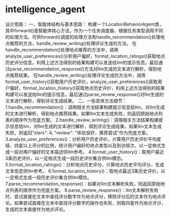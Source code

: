 # intelligence_agent
设计思路：
一、智能体结构与基本思路：
  构建一个LocationBehaviorAgent类，其中forward()是智能体核心方法，作为一个任务调度器，根据任务类型调用不同的处理方法。可供forward()调度的处理方法有handle_recommendation()处理地点推荐的方法，handle_review_writing()处理评论生成的方法。
  在handle_recommendation()处理地点推荐的方法中，调用analyze_user_preferences()分析用户偏好，format_location_ratings()获取地点历史评分信息，利用上述方法得到的结果构建可以发送给llm的提示信息。最后通过parse_recommendation_response()方法对llm生成的文本进行解析，得到地点推荐结果。
  在handle_review_writing()处理评论生成的方法中，调用format_user_history()获取用户历史评价，analyze_user_preferences()获取用户偏好，format_location_history()获取地点历史评价，利用上述方法得到的结果构建可以发送给llm的提示信息。最后通过parse_review_response()对llm生成的文本进行解析，得到评论生成结果。
二、一些具体方法细节：
  1.handle_recommendation()：调用相关方法结果构建提示信息给llm，对llm生成的文本进行解析，得到地点推荐结果。如果llm文本生成失败，则返回原始地点列表的顺序作为兜底方案。
  2.handle_review_writing()：调用相关方法结果构建提示信息给llm，对llm生成的文本进行解析，得到评论生成结果。如果llm文本生成失败，则返回"stars": 4, "review": "体验良好，推荐尝试"作为兜底方案。
  3.analyze_user_preferences()：分析用户历史评价，计算用户历史评价平均星级、四星以上评分的比例，统计用户偏好的地点类型以及到访频次，以一定格式生成一段对用户偏好的文本描述供llm参考。
  4.format_user_history()：取用户最近3条历史评价，以一定格式生成一段历史评价集合供llm模仿。
  5.format_location_ratings()：分析地点历史评分，计算地点历史平均评分，生成文本信息供llm参考。
  6.format_location_history()：取地点最近3条历史评价，以一定格式生成一段历史评价集合供llm模仿。
  7.parse_recommendation_response()：如果对llm文本解析失败，则返回原始地点列表的顺序作为兜底方案。
  8.parse_review_response()：llm文本解析失败时，尝试直接在文本中查找评分数字作为地点评分，移除评分后的文本作为地点评论。如果尝试直接在文本中查找评分数字的操作也失败，则取四星作为地点评分，生成的文本直接作为地点评论。
